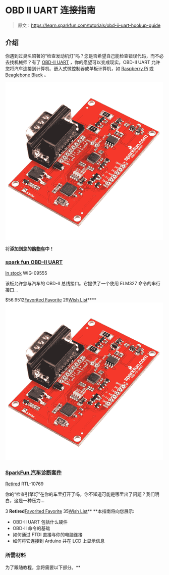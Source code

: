 # OBD II UART 连接指南

> 原文：<https://learn.sparkfun.com/tutorials/obd-ii-uart-hookup-guide>

## 介绍

你遇到过臭名昭著的“检查发动机灯”吗？您是否希望自己能检查错误代码，而不必去找机械师？有了 [OBD-II UART](https://www.sparkfun.com/products/9555) ，你的愿望可以变成现实。OBD-II UART 允许您将汽车连接到计算机、嵌入式微控制器或单板计算机，如 [Raspberry Pi](https://www.sparkfun.com/products/11546) 或 [Beaglebone Black](https://www.sparkfun.com/products/12076) 。

[![SparkFun OBD-II UART](img/d27d23a631d9b8d5e866146e3af18e74.png)](https://www.sparkfun.com/products/9555) 

将**添加到您的[购物车](https://www.sparkfun.com/cart)中！**

### [spark fun OBD-II UART](https://www.sparkfun.com/products/9555)

[In stock](https://learn.sparkfun.com/static/bubbles/ "in stock") WIG-09555

该板允许您与汽车的 OBD-II 总线接口。它提供了一个使用 ELM327 命令的串行接口…

$56.9512[Favorited Favorite](# "Add to favorites") 29[Wish List](# "Add to wish list")****[![SparkFun Car Diagnostics Kit](img/413d871d64a95f32e190528a108f5611.png)](https://www.sparkfun.com/products/retired/10769) 

### [SparkFun 汽车诊断套件](https://www.sparkfun.com/products/retired/10769)

[Retired](https://learn.sparkfun.com/static/bubbles/ "Retired") RTL-10769

你的“检查引擎灯”在你的车里打开了吗，你不知道可能是哪里出了问题？我们明白，这是一种压力…

3 **Retired**[Favorited Favorite](# "Add to favorites") 35[Wish List](# "Add to wish list")** **本指南将向您展示:

*   OBD-II UART 包括什么硬件
*   OBD-II 命令的基础
*   如何通过 FTDI 直接与你的电脑连接
*   如何将它连接到 Arduino 并在 LCD 上显示信息

### 所需材料

为了跟随教程，您将需要以下部分。**